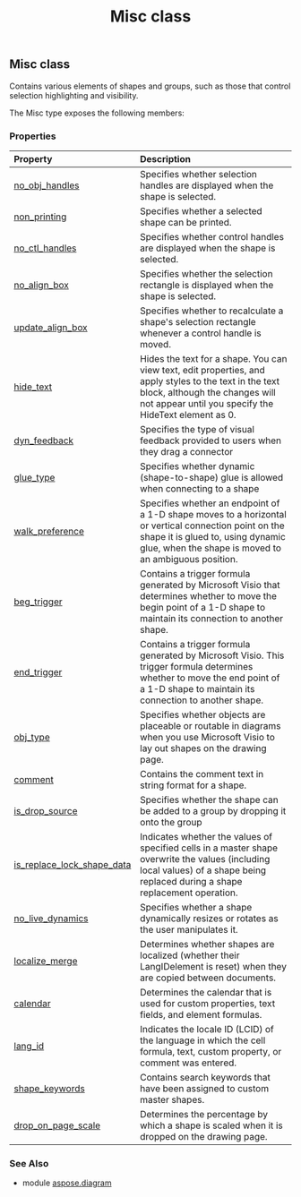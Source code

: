 ﻿---
title: Misc class
second_title: Aspose.Diagram for Python via .NET API References
description: 
type: docs
weight: 1430
url: /python-net/aspose.diagram/misc/
is_root: false
---

## Misc class

Contains various elements of shapes and groups, such as those that control selection highlighting and visibility.



The Misc type exposes the following members:

### Properties
| Property | Description |
| :- | :- |
| [no_obj_handles](/diagram/python-net/aspose.diagram/misc/no_obj_handles) | Specifies whether selection handles are displayed when the shape is selected. |
| [non_printing](/diagram/python-net/aspose.diagram/misc/non_printing) | Specifies whether a selected shape can be printed. |
| [no_ctl_handles](/diagram/python-net/aspose.diagram/misc/no_ctl_handles) | Specifies whether control handles are displayed when the shape is selected. |
| [no_align_box](/diagram/python-net/aspose.diagram/misc/no_align_box) | Specifies whether the selection rectangle is displayed when the shape is selected. |
| [update_align_box](/diagram/python-net/aspose.diagram/misc/update_align_box) | Specifies whether to recalculate a shape's selection rectangle whenever a control handle is moved. |
| [hide_text](/diagram/python-net/aspose.diagram/misc/hide_text) | Hides the text for a shape. You can view text, edit properties, and apply styles to the text in the text block, although the changes will not appear until you specify the HideText element as 0. |
| [dyn_feedback](/diagram/python-net/aspose.diagram/misc/dyn_feedback) | Specifies the type of visual feedback provided to users when they drag a connector |
| [glue_type](/diagram/python-net/aspose.diagram/misc/glue_type) | Specifies whether dynamic (shape-to-shape) glue is allowed when connecting to a shape |
| [walk_preference](/diagram/python-net/aspose.diagram/misc/walk_preference) | Specifies whether an endpoint of a 1-D shape moves to a horizontal or vertical connection point on the shape it is glued to, using dynamic glue, when the shape is moved to an ambiguous position. |
| [beg_trigger](/diagram/python-net/aspose.diagram/misc/beg_trigger) | Contains a trigger formula generated by Microsoft Visio that determines whether to move the begin point of a 1-D shape to maintain its connection to another shape. |
| [end_trigger](/diagram/python-net/aspose.diagram/misc/end_trigger) | Contains a trigger formula generated by Microsoft Visio. This trigger formula determines whether to move the end point of a 1-D shape to maintain its connection to another shape. |
| [obj_type](/diagram/python-net/aspose.diagram/misc/obj_type) | Specifies whether objects are placeable or routable in diagrams when you use Microsoft Visio to lay out shapes on the drawing page. |
| [comment](/diagram/python-net/aspose.diagram/misc/comment) | Contains the comment text in string format for a shape. |
| [is_drop_source](/diagram/python-net/aspose.diagram/misc/is_drop_source) | Specifies whether the shape can be added to a group by dropping it onto the group |
| [is_replace_lock_shape_data](/diagram/python-net/aspose.diagram/misc/is_replace_lock_shape_data) | Indicates whether the values of specified cells in a master shape overwrite the values (including local values) of a shape being replaced during a shape replacement operation. |
| [no_live_dynamics](/diagram/python-net/aspose.diagram/misc/no_live_dynamics) | Specifies whether a shape dynamically resizes or rotates as the user manipulates it. |
| [localize_merge](/diagram/python-net/aspose.diagram/misc/localize_merge) | Determines whether shapes are localized (whether their LangIDelement is reset) when they are copied between documents. |
| [calendar](/diagram/python-net/aspose.diagram/misc/calendar) | Determines the calendar that is used for custom properties, text fields, and element formulas. |
| [lang_id](/diagram/python-net/aspose.diagram/misc/lang_id) | Indicates the locale ID (LCID) of the language in which the cell formula, text, custom property, or comment was entered. |
| [shape_keywords](/diagram/python-net/aspose.diagram/misc/shape_keywords) | Contains search keywords that have been assigned to custom master shapes. |
| [drop_on_page_scale](/diagram/python-net/aspose.diagram/misc/drop_on_page_scale) | Determines the percentage by which a shape is scaled when it is dropped on the drawing page. |


### See Also

* module [aspose.diagram](../)
